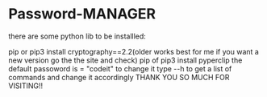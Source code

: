 # Password-MANAGER

there are some python lib to be installled:

pip or pip3 install cryptography==2.2(older works best for me if you want a new version go the the site and check)
pip of pip3 install pyperclip
the default passoword is = "codeit"
to change it type --h to get a list of commands and change it accordingly
THANK YOU SO MUCH FOR VISITING!!
